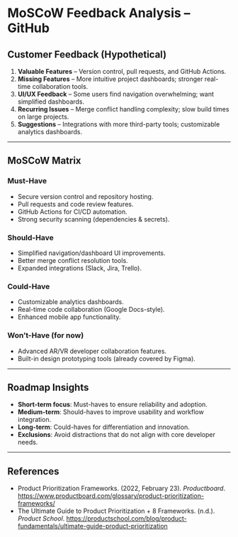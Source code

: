# MoSCoW Feedback Analysis – GitHub

## Customer Feedback (Hypothetical)
1. **Valuable Features** – Version control, pull requests, and GitHub Actions.  
2. **Missing Features** – More intuitive project dashboards; stronger real-time collaboration tools.  
3. **UI/UX Feedback** – Some users find navigation overwhelming; want simplified dashboards.  
4. **Recurring Issues** – Merge conflict handling complexity; slow build times on large projects.  
5. **Suggestions** – Integrations with more third-party tools; customizable analytics dashboards.

---

## MoSCoW Matrix

### Must-Have
- Secure version control and repository hosting.  
- Pull requests and code review features.  
- GitHub Actions for CI/CD automation.  
- Strong security scanning (dependencies & secrets).

### Should-Have
- Simplified navigation/dashboard UI improvements.  
- Better merge conflict resolution tools.  
- Expanded integrations (Slack, Jira, Trello).  

### Could-Have
- Customizable analytics dashboards.  
- Real-time code collaboration (Google Docs-style).  
- Enhanced mobile app functionality.  

### Won’t-Have (for now)
- Advanced AR/VR developer collaboration features.  
- Built-in design prototyping tools (already covered by Figma).  

---

## Roadmap Insights
- **Short-term focus**: Must-haves to ensure reliability and adoption.  
- **Medium-term**: Should-haves to improve usability and workflow integration.  
- **Long-term**: Could-haves for differentiation and innovation.  
- **Exclusions**: Avoid distractions that do not align with core developer needs.  

---

## References
- Product Prioritization Frameworks. (2022, February 23). *Productboard*. https://www.productboard.com/glossary/product-prioritization-frameworks/  
- The Ultimate Guide to Product Prioritization + 8 Frameworks. (n.d.). *Product School*. https://productschool.com/blog/product-fundamentals/ultimate-guide-product-prioritization  
